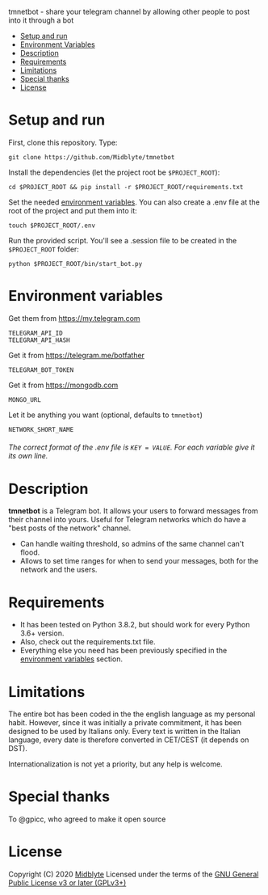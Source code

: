 tmnetbot - share your telegram channel by allowing other people to post into it through a bot

- [Setup and run](#setup-and-run)
- [Environment Variables](#environment-variables)
- [Description](#description)
- [Requirements](#requirements)
- [Limitations](#limitations)
- [Special thanks](#special-thanks)
- [License](#license)


# Setup and run

First, clone this repository. Type:

    git clone https://github.com/Midblyte/tmnetbot

Install the dependencies (let the project root be `$PROJECT_ROOT`):

    cd $PROJECT_ROOT && pip install -r $PROJECT_ROOT/requirements.txt 

Set the needed [environment variables](#environment-variables).
You can also create a .env file at the root of the project and put them into it:

    touch $PROJECT_ROOT/.env

Run the provided script. You'll see a .session file to be created in the `$PROJECT_ROOT` folder:

    python $PROJECT_ROOT/bin/start_bot.py


# Environment variables

Get them from https://my.telegram.com

    TELEGRAM_API_ID
    TELEGRAM_API_HASH

Get it from https://telegram.me/botfather

    TELEGRAM_BOT_TOKEN  

Get it from https://mongodb.com

    MONGO_URL
    
Let it be anything you want (optional, defaults to `tmnetbot`)

    NETWORK_SHORT_NAME

###### The correct format of the .env file is `KEY = VALUE`. For each variable give it its own line.


# Description

**tmnetbot** is a Telegram bot.
It allows your users to forward messages from their channel into yours.
Useful for Telegram networks which do have a "best posts of the network" channel.
- Can handle waiting threshold, so admins of the same channel can't flood.
- Allows to set time ranges for when to send your messages, both for the network and the users. 


# Requirements

- It has been tested on Python 3.8.2, but should work for every Python 3.6+ version.
- Also, check out the requirements.txt file.
- Everything else you need has been previously specified in the [environment variables](#environment-variables) section.


# Limitations

The entire bot has been coded in the the english language as my personal habit.
However, since it was initially a private commitment, it has been designed to be used by Italians only.
Every text is written in the Italian language, every date is therefore converted in CET/CEST (it depends on DST).

Internationalization is not yet a priority, but any help is welcome.


# Special thanks

To @gpicc, who agreed to make it open source


# License
Copyright (C) 2020 [Midblyte](https://github.com/Midblyte)
Licensed under the terms of the [GNU General Public License v3 or later (GPLv3+)](https://github.com/Midblyte/tmnetbot/blob/master/LICENSE)
